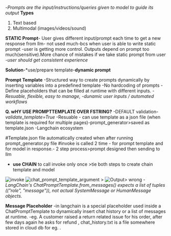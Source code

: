 -*Prompts are the input/instructions/queries given to model to guide its output*
**Types**
1) Text based
2) Multimodal (images/videos/sound)

**STATIC Prompt**- User gives different input/prompt each time to get a new response from llm- not used much-bcs when user is able to write static prompt -user is getting more control. Outputs depend on prompt too much(sensitive).More chance of mistakes if we take static prompt from user
-*user should get consistent experience*

**Solution**-*use/prepare template-**dynamic prompt**

**Prompt Template**
-Structured way to create prompts dynamically by inserting variables into a predefined template
-No hardcoding of prompts
-Define placeholders that can be filled at runtime with different inputs.
-*Resuable, flexible, easy to manage, -dunamic user inputs / automated workflows*

**Q. wHY USE PROMPTTEMPLATE OVER FSTRING?**
-DEFAULT validation-*validate_template=True*
-Resuable - can use template as a json file (when template is required for multiple pages)-prompt_generator>saved as template.json
-Langchain ecosystem 

#Template.json file automatically created when after running prompt_generator.py file
#invoke is called 2 time - for prompt template and for model in response.- 2 step process>prompt designed then sending to llm 
- **use CHAIN** to call invoke only once >tie both steps to create chain template and model

![invoke](images/invoke.png)
![chat_prompt_template_argument](image.png) > ![Output](image-1.png)> wrong 
-*LangChain's ChatPromptTemplate.from_messages() expects a list of tuples (("role", "message")), not actual SystemMessage or HumanMessage objects.*


**Message Placeholder**
-in langchain is a special placeholder used inside a ChatPromptTemplate to dynamically insert chat history or a list of messages at runtime.
-eg. A customer raised a return related issue for his order, after few days again he asks for refund , chat_history.txt is a file somewhere stored in cloud db for eg. .